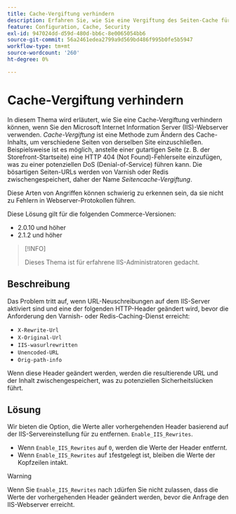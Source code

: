 ```yaml
---
title: Cache-Vergiftung verhindern
description: Erfahren Sie, wie Sie eine Vergiftung des Seiten-Cache für Ihre Commerce-Storefront verhindern können.
feature: Configuration, Cache, Security
exl-id: 947024dd-d59d-480d-bb6c-8e0065054bb6
source-git-commit: 56a2461edea2799a9d569bd486f995b0fe5b5947
workflow-type: tm+mt
source-wordcount: '260'
ht-degree: 0%

---
```


# Cache-Vergiftung verhindern

In diesem Thema wird erläutert, wie Sie eine Cache-Vergiftung verhindern können, wenn Sie den Microsoft Internet Information Server (IIS)-Webserver verwenden. _Cache-Vergiftung_ ist eine Methode zum Ändern des Cache-Inhalts, um verschiedene Seiten von derselben Site einzuschließen. Beispielsweise ist es möglich, anstelle einer gutartigen Seite (z. B. der Storefront-Startseite) eine HTTP 404 (Not Found)-Fehlerseite einzufügen, was zu einer potenziellen DoS (Denial-of-Service) führen kann. Die bösartigen Seiten-URLs werden von Varnish oder Redis zwischengespeichert, daher der Name _Seitencache-Vergiftung_.

Diese Arten von Angriffen können schwierig zu erkennen sein, da sie nicht zu Fehlern in Webserver-Protokollen führen.

Diese Lösung gilt für die folgenden Commerce-Versionen:

- 2.0.10 und höher
- 2.1.2 und höher

>[!INFO]
>
>Dieses Thema ist für erfahrene IIS-Administratoren gedacht.

## Beschreibung

Das Problem tritt auf, wenn URL-Neuschreibungen auf dem IIS-Server aktiviert sind und eine der folgenden HTTP-Header geändert wird, bevor die Anforderung den Varnish- oder Redis-Caching-Dienst erreicht:

- `X-Rewrite-Url`
- `X-Original-Url`
- `IIS-wasurlrewritten`
- `Unencoded-URL`
- `Orig-path-info`

Wenn diese Header geändert werden, werden die resultierende URL und der Inhalt zwischengespeichert, was zu potenziellen Sicherheitslücken führt.

## Lösung

Wir bieten die Option, die Werte aller vorhergehenden Header basierend auf der IIS-Servereinstellung für zu entfernen. `Enable_IIS_Rewrites`.

- Wenn `Enable_IIS_Rewrites` auf `0`, werden die Werte der Header entfernt.
- Wenn `Enable_IIS_Rewrites` auf `1`festgelegt ist, bleiben die Werte der Kopfzeilen intakt.

>[!WARNING]
>
>Wenn Sie `Enable_IIS_Rewrites` nach `1`dürfen Sie nicht zulassen, dass die Werte der vorhergehenden Header geändert werden, bevor die Anfrage den IIS-Webserver erreicht.
